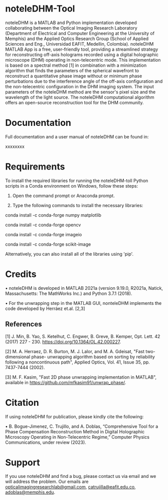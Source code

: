 # noteleDHM-Tool

noteleDHM is a MATLAB and Python implementation developed collaborating between the Optical Imaging Research Laboratory (Department of Electrical and Computer Engineering at the University of Memphis) and the Applied Optics Research Group (School of Applied Sciences and Eng., Universidad EAFIT, Medellin, Colombia). noteleDHM MATLAB App is a free, user-friendly tool, providing a streamlined strategy for reconstructing off-axis holograms recorded using a digital holographic microscope (DHM) operating in non-telecentric mode. This implementation is based on a spectral method [1] in combination with a minimization algorithm that finds the parameters of the spherical wavefront to reconstruct a quantitative phase image without or minimum phase perturbations due to the interference angle of the off-axis configuration and the non-telecentric configuration in the DHM imaging system. The input parameters of the noteleDHM method are the sensor's pixel size and the wavelength of the light source. The noteleDHM computational algorithm offers an open-source reconstruction tool for the DHM community.

# Documentation

Full documentation and a user manual of noteleDHM can be found in:

xxxxxxxx

# Requirements

To install the required libraries for running the noteleDHM-toll Python scripts in a Conda environment on Windows, follow these steps:

1. Open the command prompt or Anaconda prompt.
  
2. Type the following commands to install the necessary libraries:

  conda install -c conda-forge numpy matplotlib

  conda install -c conda-forge opencv

  conda install -c conda-forge imageio

  conda install -c conda-forge scikit-image

Alternatively, you can also install all of the libraries using 'pip'.

# Credits

•	noteleDHM is developed in MATLAB 2021a (version 9.19.0, R2021a, Natick, Massachusetts: The MathWorks Inc.) and Python 3.7.1 (2018).

•	For the unwrapping step in the MATLAB GUI, nonteleDHM implements the code developed by Herráez et.al. [2,3]

## References 

[1] J. Min, B. Yao, S. Ketelhut, C. Engwer, B. Greve, B. Kemper, Opt. Lett. 42 (2017) 227 - 230. https://doi.org/10.1364/OL.42.000227.

[2] M. A. Herraez, D. R. Burton, M. J. Lalor, and M. A. Gdeisat, "Fast two-dimensional phase-  unwrapping algorithm based on sorting by reliability following a noncontinuous path", Applied Optics, Vol. 41, Issue 35, pp. 7437-7444 (2002).

[3] M. F. Kasim, "Fast 2D phase unwrapping implementation in MATLAB", available in https://github.com/mfkasim91/unwrap_phase/.

# Citation

If using noteleDHM for publication, please kindly cite the following:

•	B. Bogue-Jimenez, C. Trujillo, and A. Doblas, “Comprehensive Tool for a Phase Compensation Reconstruction Method in Digital Holographic Microscopy Operating in Non-Telecentric Regime,” Computer Physics Communications, under review (2023).

# Support

If you use noteleDHM and find a bug, please contact us via email and we will address the problem. Our emails are opticalimagingresearchlab@gmail.com, catrujilla@eafit.edu.co, adoblas@memphis.edu.


